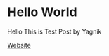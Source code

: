 <h1> Hello World</h1>
<p>Hello
This is Test Post by Yagnik </p>
<a href="https://yagnik.eu.org">Website</a>
